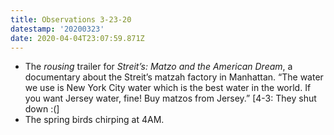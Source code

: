 ```yaml
---
title: Observations 3-23-20
datestamp: '20200323'
date: 2020-04-04T23:07:59.871Z
---
```

- The *rousing* trailer for *Streit’s: Matzo and the American Dream*, a documentary about the Streit’s matzah factory in Manhattan. “The water we use is New York City water which is the best water in the world. If you want Jersey water, fine! Buy matzos from Jersey.” [4-3: They shut down :(]
- The spring birds chirping at 4AM.